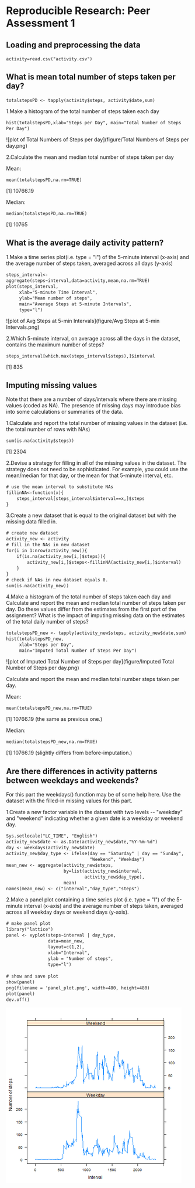# Reproducible Research: Peer Assessment 1


## Loading and preprocessing the data
```{r}
activity=read.csv("activity.csv")
```

## What is mean total number of steps taken per day?
```{r}
totalstepsPD <- tapply(activity$steps, activity$date,sum)
```

1.Make a histogram of the total number of steps taken each day
```{r}
hist(totalstepsPD,xlab="Steps per Day", main="Total Number of Steps Per Day")
```
![plot of Total Numbers of Steps per day](figure/Total Numbers of Steps per day.png) 

2.Calculate the mean and median total number of steps taken per day

Mean:
```{r}
mean(totalstepsPD,na.rm=TRUE)
```
[1] 10766.19

Median:
```{r}
median(totalstepsPD,na.rm=TRUE)
```
[1] 10765


## What is the average daily activity pattern?
1.Make a time series plot(i.e. type = "l") of the 5-minute interval (x-axis) and the average number of steps taken, averaged across all days (y-axis)
```{r}
steps_interval<-aggregate(steps~interval,data=activity,mean,na.rm=TRUE)
plot(steps_interval,
     xlab="5-minute Time Interval",
     ylab="Mean number of steps",
     main="Average Steps at 5-minute Intervals",
     type="l")
```
![plot of Avg Steps at 5-min Intervals](figure/Avg Steps at 5-min Intervals.png) 

2.Which 5-minute interval, on average across all the days in the dataset, contains the maximum number of steps?
```{r}
steps_interval[which.max(steps_interval$steps),]$interval
```
[1] 835

## Imputing missing values
Note that there are a number of days/intervals where there are missing values (coded as NA). The presence of missing days may introduce bias into some calculations or summaries of the data.

1.Calculate and report the total number of missing values in the dataset (i.e. the total number of rows with NAs)
```{r}
sum(is.na(activity$steps))
```
[1] 2304

2.Devise a strategy for filling in all of the missing values in the dataset. The strategy does not need to be sophisticated. For example, you could use the mean/median for that day, or the mean for that 5-minute interval, etc.
```{r}
# use the mean interval to substitute NAs
fillinNA<-function(x){
    steps_interval[steps_interval$interval==x,]$steps
}
```

3.Create a new dataset that is equal to the original dataset but with the missing data filled in.
```{r}
# create new dataset
activity_new <- activity
# fill in the NAs in new dataset
for(i in 1:nrow(activity_new)){
    if(is.na(activity_new[i,]$steps)){
        activity_new[i,]$steps<-fillinNA(activity_new[i,]$interval)
    }
}
# check if NAs in new dataset equals 0.
sum(is.na(activity_new))
```

4.Make a histogram of the total number of steps taken each day and Calculate and report the mean and median total number of steps taken per day. Do these values differ from the estimates from the first part of the assignment? What is the impact of imputing missing data on the estimates of the total daily number of steps?
```{r}
totalstepsPD_new <- tapply(activity_new$steps, activity_new$date,sum)
hist(totalstepsPD_new,
     xlab="Steps per Day", 
     main="Imputed Total Number of Steps Per Day")
```
![plot of Imputed Total Number of Steps per day](figure/Imputed Total Number of Steps per day.png) 

Calculate and report the mean and median total number steps taken per day.

Mean:
```{r}
mean(totalstepsPD_new,na.rm=TRUE)
```
[1] 10766.19
(the same as previous one.)

Median:
```{r}
median(totalstepsPD_new,na.rm=TRUE)
```
[1] 10766.19
(slightly differs from before-imputation.)

## Are there differences in activity patterns between weekdays and weekends?
For this part the weekdays() function may be of some help here. Use the dataset with the filled-in missing values for this part.

1.Create a new factor variable in the dataset with two levels -- "weekday" and "weekend" indicating whether a given date is a weekday or weekend day.
```{r}
Sys.setlocale("LC_TIME", "English")
activity_new$date <- as.Date(activity_new$date,"%Y-%m-%d")
day <- weekdays(activity_new$date)
activity_new$day_type <- ifelse(day == "Saturday" | day == "Sunday",
                                "Weekend", "Weekday")
mean_new <- aggregate(activity_new$steps,
                      by=list(activity_new$interval,
                              activity_new$day_type),
                      mean)
names(mean_new) <- c("interval","day_type","steps")
```

2.Make a panel plot containing a time series plot (i.e. type = "l") of the 5-minute interval (x-axis) and the average number of steps taken, averaged across all weekday days or weekend days (y-axis).
```{r}
# make panel plot
library("lattice")
panel <- xyplot(steps~interval | day_type, 
                data=mean_new,
                layout=c(1,2),
                xlab="Interval",
                ylab = "Number of steps",
                type="l")

# show and save plot
show(panel)
png(filename = 'panel_plot.png', width=480, height=480)
plot(panel)
dev.off()
```
![plot of panel_plot](figure/panel_plot.png) 

